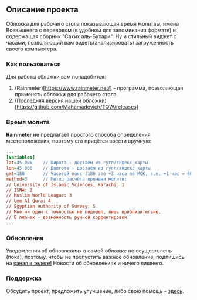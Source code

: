 ## Описание проекта

Обложка для рабочего стола показывающая время молитвы, имена Всевышнего с переводом (в удобном для запоминания формате) и содержащая сборник "Сахих аль-Бухари". Ну и стильный виджет с часами, позволяющий вам видеть(анализировать) загруженность своего компьютера.

### Как пользоваться

Для работы обложки вам понадобится:
1. (Rainmeter)[https://www.rainmeter.net/] - программа, позволяющая применять обложки для рабочего стола.
2. (Последняя версия нашей обложки)[https://github.com/Mahamadovich/TQW/releases]

### Время молитв

**Rainmeter** не предлагает простого способа определения местоположения, поэтому его придётся ввести вручную:

```praytimes.ini
...
[Variables]
lat=45.000    // Широта - достаём из гугл/яндекс карты
lon=45.000    // Долгота - достаём из гугл/яндекс карты
gmt=180       // Часовой пояс (180 это +3 часа по МСК, т.е. +1 час = 60. Пример: +5 часов = 300; -5 часов = -300)
method=3      // Метод расчёта времени молитв:
// University of Islamic Sciences, Karachi: 1
// ISNA: 2
// Muslim World League: 3
// Umm Al Qura: 4
// Egyptian Authority of Survey: 5
// Мне ни один с точностью не подошел, лишь приблизительно. 
// В планах - возможность ручной корректировки.
...
```

### Обновления

Уведомления об обновлениях в самой обложке не осуществлены (пока), поэтому, чтобы не пропустить важное обновление, подпишись на [канал в телеге!](https://t.me/taqwia) Новости об обновлениях и ничего лишнего.

### Поддержка

Обсудить проект, предложить улучшение, либо свою помощь - [здесь](https://t.me/taqwia_chat).

